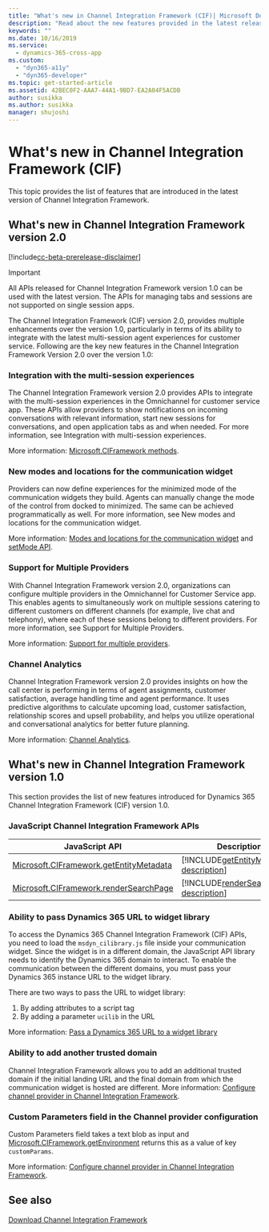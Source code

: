 ```yaml
---
title: "What's new in Channel Integration Framework (CIF)| Microsoft Docs"
description: "Read about the new features provided in the latest release of Channel Integration Framework (CIF)."
keywords: ""
ms.date: 10/16/2019
ms.service:
  - dynamics-365-cross-app
ms.custom:
  - "dyn365-a11y"
  - "dyn365-developer"
ms.topic: get-started-article
ms.assetid: 42BEC0F2-AAA7-44A1-9BD7-EA2A04F5ACDB
author: susikka
ms.author: susikka
manager: shujoshi
---
```


# What's new in Channel Integration Framework (CIF)

This topic provides the list of features that are introduced in the latest version of Channel Integration Framework.

## What's new in Channel Integration Framework version 2.0

[!include[cc-beta-prerelease-disclaimer](../../includes/cc-beta-prerelease-disclaimer.md)]

> [!IMPORTANT]
> All APIs released for Channel Integration Framework version 1.0 can be used with the latest version. The APIs for managing tabs and sessions are not supported on single session apps.

The Channel Integration Framework (CIF) version 2.0, provides multiple enhancements over the version 1.0, particularly in terms of its ability to integrate with the latest multi-session agent experiences for customer service. Following are the key new features in the Channel Integration Framework Version 2.0 over the version 1.0:

### Integration with the multi-session experiences

The Channel Integration Framework version 2.0 provides APIs to integrate with the multi-session experiences in the Omnichannel for customer service app. These APIs allow providers to show notifications on incoming conversations with relevant information, start new sessions for conversations, and open application tabs as and when needed. For more information, see Integration with multi-session experiences.

More information: [Microsoft.CIFramework methods](reference/microsoft-ciframework.md).

### New modes and locations for the communication widget

Providers can now define experiences for the minimized mode of the communication widgets they build. Agents can manually change the mode of the control from docked to minimized. The same can be achieved programmatically as well. For more information, see New modes and locations for the communication widget.

More information: [Modes and locations for the communication widget](modes-communication-widget.md) and [setMode API](reference/microsoft-ciframework/setMode.md).

### Support for Multiple Providers

With Channel Integration Framework version 2.0, organizations can configure multiple providers in the Omnichannel for Customer Service app. This enables agents to simultaneously work on multiple sessions catering to different customers on different channels (for example, live chat and telephony), where each of these sessions belong to different providers. For more information, see Support for Multiple Providers.

More information: [Support for multiple providers](support-multiple-providers.md).

### Channel Analytics

Channel Integration Framework version 2.0 provides insights on how the call center is performing in terms of agent assignments, customer satisfaction, average handling time and agent performance. It uses predictive algorithms to calculate upcoming load, customer satisfaction, relationship scores and upsell probability, and helps you utilize operational and conversational analytics for better future planning.

More information: [Channel Analytics](channel-analytics.md).

## What's new in Channel Integration Framework version 1.0

This section provides the list of new features introduced for Dynamics 365 Channel Integration Framework (CIF) version 1.0.

### JavaScript Channel Integration Framework APIs

| JavaScript API | Description |
|-----|-----|
| [Microsoft.CIFramework.getEntityMetadata](reference/microsoft-ciframework/getEntityMetadata.md) | [!INCLUDE[getEntityMetadata-description](reference/microsoft-ciframework/includes/getEntityMetadata-description.md)] |
| [Microsoft.CIFramework.renderSearchPage](reference/microsoft-ciframework/renderSearchPage.md) | [!INCLUDE[renderSearchPage-description](reference/microsoft-ciframework/includes/renderSearchPage-description.md)] |

### Ability to pass Dynamics 365 URL to widget library

To access the Dynamics 365 Channel Integration Framework (CIF) APIs, you need to load the `msdyn_cilibrary.js` file inside your communication widget. Since the widget is in a different domain, the JavaScript API library needs to identify the Dynamics 365 domain to interact. To enable the communication between the different domains, you must pass your Dynamics 365 instance URL to the widget library.

There are two ways to pass the URL to widget library:
1. By adding attributes to a script tag
2. By adding a parameter `ucilib` in the URL

More information: [Pass a Dynamics 365 URL to a widget library](pass-url-widget-library.md)

### Ability to add another trusted domain

Channel Integration Framework allows you to add an additional trusted domain if the initial landing URL and the final domain from which the communication widget is hosted are different. More information: [Configure channel provider in Channel Integration Framework](configure-channel-provider-channel-integration-framework.md).

### Custom Parameters field in the Channel provider configuration

Custom Parameters field takes a text blob as input and [Microsoft.CIFramework.getEnvironment](reference/microsoft-ciframework/getEnvironment.md) returns this as a value of key `customParams`. 

More information: [Configure channel provider in Channel Integration Framework](configure-channel-provider-channel-integration-framework.md).

## See also

[Download Channel Integration Framework](https://go.microsoft.com/fwlink/p/?linkid=2050102)